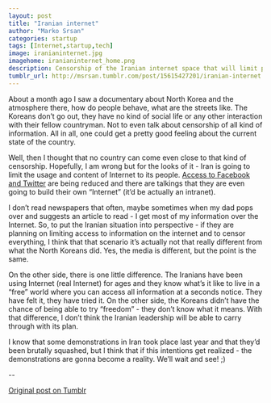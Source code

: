 ```yaml
---
layout: post
title: "Iranian internet"
author: "Marko Srsan"
categories: startup
tags: [Internet,startup,tech]
image: iranianinternet.jpg
imagehome: iranianinternet_home.png
description: Censorship of the Iranian internet space that will limit people's access to information.
tumblr_url: http://msrsan.tumblr.com/post/15615427201/iranian-internet
---
```

About a month ago I saw a documentary about North Korea and the atmosphere there, how do people behave, what are the streets like. The Koreans don’t go out, they have no kind of social life or any other interaction with their fellow countryman. Not to even talk about censorship of all kind of information. All in all, one could get a pretty good feeling about the current state of the country.

Well, then I thought that no country can come even close to that kind of censorship. Hopefully, I am wrong but for the looks of it - Iran is going to limit the usage and content of Internet to its people. [Access to Facebook and Twitter](https://mashable.com/2012/01/06/iran-intranet-tests/#uuk70dsLTmqD) are being reduced and there are talkings that they are even going to build their own “Internet” (it’d be actually an intranet). 

I don’t read newspapers that often, maybe sometimes when my dad pops over and suggests an article to read - I get most of my information over the Internet. So, to put the Iranian situation into perspective - if they are planning on limiting access to information on the internet and to censor everything, I think that that scenario it’s actually not that really different from what the North Koreans did. Yes, the media is different, but the point is the same. 

On the other side, there is one little difference. The Iranians have been using Internet (real Internet) for ages and they know what’s it like to live in a “free” world where you can access all information at a seconds notice. They have felt it, they have tried it. On the other side, the Koreans didn’t have the chance of being able to try “freedom” - they don’t know what it means. With that difference, I don’t think the Iranian leadership will be able to carry through with its plan. 

I know that some demonstrations in Iran took place last year and that they’d been brutally squashed, but I think that if this intentions get realized - the demonstrations are gonna become a reality. We’ll wait and see! ;)

--

[Original post on Tumblr](http://msrsan.tumblr.com/post/15615427201/iranian-internet)
